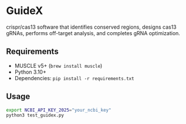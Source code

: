 # GuideX
crispr/cas13 software that identifies conserved regions, designs cas13 gRNAs, performs off-target analysis, and completes gRNA optimization.

## Requirements
- MUSCLE v5+ (`brew install muscle`)
- Python 3.10+
- Dependencies: `pip install -r requirements.txt`

## Usage
```bash
export NCBI_API_KEY_2025="your_ncbi_key"
python3 test_guidex.py
